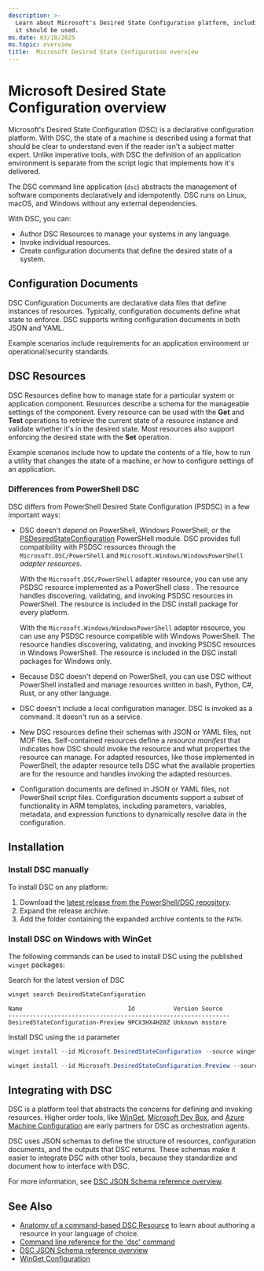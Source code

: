 ```yaml
---
description: >-
  Learn about Microsoft's Desired State Configuration platform, including what it does and when
  it should be used.
ms.date: 03/18/2025
ms.topic: overview
title:  Microsoft Desired State Configuration overview
---
```


# Microsoft Desired State Configuration overview

Microsoft's Desired State Configuration (DSC) is a declarative configuration platform. With DSC,
the state of a machine is described using a format that should be clear to understand even if the
reader isn't a subject matter expert. Unlike imperative tools, with DSC the definition of an
application environment is separate from the script logic that implements how it's delivered.

The DSC command line application (`dsc`) abstracts the management of software components
declaratively and idempotently. DSC runs on Linux, macOS, and Windows without any external
dependencies.

With DSC, you can:

- Author DSC Resources to manage your systems in any language.
- Invoke individual resources.
- Create configuration documents that define the desired state of a system.

## Configuration Documents

DSC Configuration Documents are declarative data files that define instances of resources.
Typically, configuration documents define what state to enforce. DSC supports writing configuration
documents in both JSON and YAML.

Example scenarios include requirements for an application environment or operational/security
standards.

## DSC Resources

DSC Resources define how to manage state for a particular system or application component.
Resources describe a schema for the manageable settings of the component. Every resource can be
used with the **Get** and **Test** operations to retrieve the current state of a resource instance
and validate whether it's in the desired state. Most resources also support enforcing the desired
state with the **Set** operation.

Example scenarios include how to update the contents of a file, how to run a utility that changes
the state of a machine, or how to configure settings of an application.

### Differences from PowerShell DSC

DSC differs from PowerShell Desired State Configuration (PSDSC) in a few important ways:

- DSC doesn't _depend_ on PowerShell, Windows PowerShell, or the [PSDesiredStateConfiguration][01]
  PowerSHell module. DSC provides full compatibility with PSDSC resources through the
  `Microsoft.DSC/PowerShell` and `Microsoft.Windows/WindowsPowerShell` _adapter resources_.

  With the `Microsoft.DSC/PowerShell` adapter resource, you can use any PSDSC resource implemented
  as a PowerShell class . The resource handles discovering, validating, and invoking PSDSC
  resources in PowerShell. The resource is included in the DSC install package for every platform.

  With the `Microsoft.Windows/WindowsPowerShell` adapter resource, you can use any PSDSC resource
  compatible with Windows PowerShell. The resource handles discovering, validating, and invoking
  PSDSC resources in Windows PowerShell. The resource is included in the DSC install packages for
  Windows only.
- Because DSC doesn't depend on PowerShell, you can use DSC without PowerShell installed and manage
  resources written in bash, Python, C#, Rust, or any other language.
- DSC doesn't include a local configuration manager. DSC is invoked as a command. It doesn't
  run as a service.
- New DSC resources define their schemas with JSON or YAML files, not MOF files. Self-contained
  resources define a _resource manifest_ that indicates how DSC should invoke the resource and what
  properties the resource can manage. For adapted resources, like those implemented in PowerShell,
  the adapter resource tells DSC what the available properties are for the resource and handles
  invoking the adapted resources.
- Configuration documents are defined in JSON or YAML files, not PowerShell script files.
  Configuration documents support a subset of functionality in ARM templates, including parameters,
  variables, metadata, and expression functions to dynamically resolve data in the configuration.

## Installation

### Install DSC manually

To install DSC on any platform:

1. Download the [latest release from the PowerShell/DSC repository][02].
1. Expand the release archive.
1. Add the folder containing the expanded archive contents to the `PATH`.

### Install DSC on Windows with WinGet

The following commands can be used to install DSC using the published `winget` packages:

Search for the latest version of DSC

```powershell
winget search DesiredStateConfiguration
```

```Output
Name                              Id           Version Source
---------------------------------------------------------------
DesiredStateConfiguration-Preview 9PCX3HX4HZ0Z Unknown msstore
```

Install DSC using the `id` parameter

```powershell
winget install --id Microsoft.DesiredStateConfiguration --source winget
```

```powershell
winget install --id Microsoft.DesiredStateConfiguration.Preview --source winget
```

## Integrating with DSC

DSC is a platform tool that abstracts the concerns for defining and invoking resources. Higher
order tools, like [WinGet][03], [Microsoft Dev Box][04], and [Azure Machine Configuration][05] are
early partners for DSC as orchestration agents.

DSC uses JSON schemas to define the structure of resources, configuration documents, and the
outputs that DSC returns. These schemas make it easier to integrate DSC with other tools, because
they standardize and document how to interface with DSC.

For more information, see [DSC JSON Schema reference overview][06].

## See Also

- [Anatomy of a command-based DSC Resource][07] to learn about authoring a resource in your
  language of choice.
- [Command line reference for the 'dsc' command][08]
- [DSC JSON Schema reference overview][06]
- [WinGet Configuration][09]

<!-- link references -->
[01]: https://github.com/powershell/psdesiredstateconfiguration
[02]: https://github.com/PowerShell/DSC/releases/latest
[03]: https://learn.microsoft.com/windows/package-manager/winget
[04]: https://learn.microsoft.com/azure/dev-box/overview-what-is-microsoft-dev-box
[05]: https://learn.microsoft.com/azure/governance/machine-configuration/overview
[06]: ./reference/schemas/overview.md
[07]: ./concepts/resources/anatomy.md
[08]: ./reference/cli/dsc.md
[09]: https://learn.microsoft.com/windows/package-manager/configuration/
